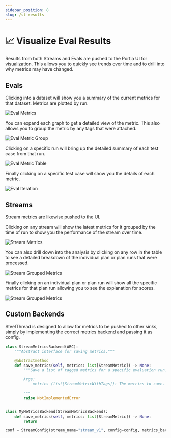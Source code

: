 ```yaml
---
sidebar_position: 8
slug: /st-results
---
```


# 📈 Visualize Eval Results

Results from both Streams and Evals are pushed to the Portia UI for visualization. This allows you to quickly see trends over time and to drill into why metrics may have changed. 

## Evals

Clicking into a dataset will show you a summary of the current metrics for that dataset. Metrics are plotted by run.

![Eval Metrics](/img/eval_metrics.png)

You can expand each graph to get a detailed view of the metric. This also allows you to group the metric by any tags that were attached. 

![Eval Metric Group](/img/eval_metrics_group.png)

Clicking on a specific run will bring up the detailed summary of each test case from that run. 

![Eval Metric Table](/img/eval_metric_table.png)

Finally clicking on a specific test case will show you the details of each metric.

![Eval Iteration](/img/eval_iteration.png)

## Streams

Stream metrics are likewise pushed to the UI. 

Clicking on any stream will show the latest metrics for it grouped by the time of run to show you the performance of the stream over time.

![Stream Metrics](/img/stream_metrics_1.png)

You can also drill down into the analysis by clicking on any row in the table to see a detailed breakdown of the individual plan or plan runs that were processed.

![Stream Grouped Metrics](/img/stream_metrics_2.png)

Finally clicking on an individual plan or plan run will show all the specific metrics for that plan run allowing you to see the explanation for scores.

![Stream Grouped Metrics](/img/stream_metrics_3.png)


## Custom Backends

SteelThread is designed to allow for metrics to be pushed to other sinks, simply by implementing the correct metrics backend and passing it as config. 

```python
class StreamMetricsBackend(ABC):
    """Abstract interface for saving metrics."""

    @abstractmethod
    def save_metrics(self, metrics: list[StreamMetric]) -> None:
        """Save a list of tagged metrics for a specific evaluation run.

        Args:
            metrics (list[StreamMetricWithTags]): The metrics to save.

        """
        raise NotImplementedError


class MyMetricsBackend(StreamMetricsBackend):
    def save_metrics(self, metrics: list[StreamMetric]) -> None:
        return    

conf = StreamConfig(stream_name="stream_v1", config=config, metrics_backends=[MyMetricsBackend()])
```
